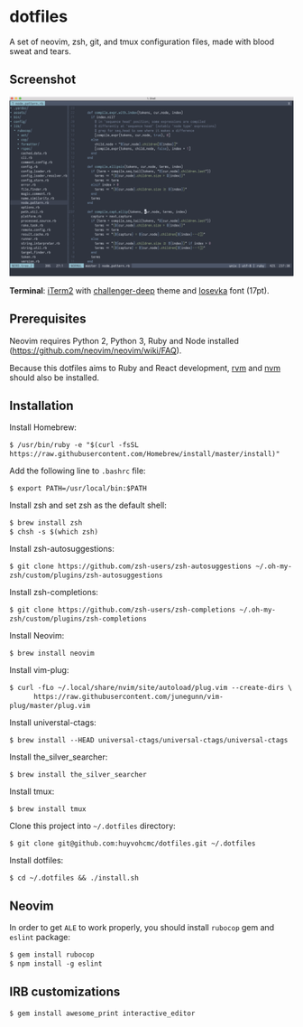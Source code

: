 # dotfiles

A set of neovim, zsh, git, and tmux configuration files, made with blood sweat and tears.

## Screenshot

![screenshot](screenshot.png)

**Terminal**: [iTerm2](https://www.iterm2.com/) with [challenger-deep](https://github.com/challenger-deep-theme/iterm) theme and [Iosevka](https://github.com/be5invis/Iosevka) font (17pt).

## Prerequisites

Neovim requires Python 2, Python 3, Ruby and Node installed (https://github.com/neovim/neovim/wiki/FAQ).

Because this dotfiles aims to Ruby and React development, [rvm](https://rvm.io/) and [nvm](https://github.com/creationix/nvm) should also be installed.

## Installation

Install Homebrew:

```
$ /usr/bin/ruby -e "$(curl -fsSL https://raw.githubusercontent.com/Homebrew/install/master/install)"
```

Add the following line to `.bashrc` file:

```
$ export PATH=/usr/local/bin:$PATH
```

Install zsh and set zsh as the default shell:

```
$ brew install zsh
$ chsh -s $(which zsh)
```

Install zsh-autosuggestions:

```
$ git clone https://github.com/zsh-users/zsh-autosuggestions ~/.oh-my-zsh/custom/plugins/zsh-autosuggestions
```

Install zsh-completions:

```
$ git clone https://github.com/zsh-users/zsh-completions ~/.oh-my-zsh/custom/plugins/zsh-completions
```

Install Neovim:

```
$ brew install neovim
```

Install vim-plug:

```
$ curl -fLo ~/.local/share/nvim/site/autoload/plug.vim --create-dirs \
      https://raw.githubusercontent.com/junegunn/vim-plug/master/plug.vim
```

Install universtal-ctags:

```
$ brew install --HEAD universal-ctags/universal-ctags/universal-ctags
```

Install the_silver_searcher:

```
$ brew install the_silver_searcher
```

Install tmux:

```
$ brew install tmux
```

Clone this project into `~/.dotfiles` directory:

```
$ git clone git@github.com:huyvohcmc/dotfiles.git ~/.dotfiles
```

Install dotfiles:

```
$ cd ~/.dotfiles && ./install.sh
```

## Neovim

In order to get `ALE` to work properly, you should install `rubocop` gem and `eslint` package:

```
$ gem install rubocop
$ npm install -g eslint
```

## IRB customizations

```
$ gem install awesome_print interactive_editor
```
